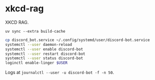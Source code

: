 # xkcd-rag

XKCD RAG.

`uv sync --extra build-cache`

```bash
cp discord_bot.service ~/.config/systemd/user/discord-bot.service
systemctl --user daemon-reload
systemctl --user enable discord-bot
systemctl --user restart discord-bot
systemctl --user status discord-bot
loginctl enable-linger $USER
```

Logs at `journalctl --user -u discord-bot -f -n 50`.
